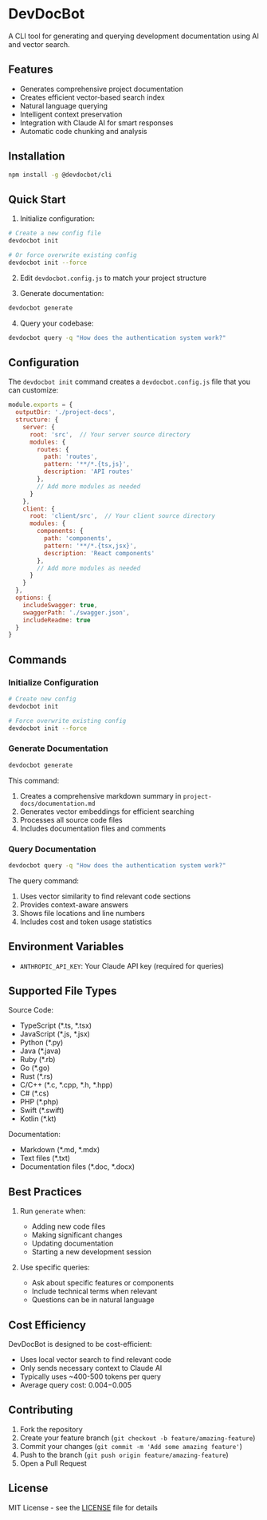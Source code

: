 # DevDocBot

A CLI tool for generating and querying development documentation using AI and vector search.

## Features

- Generates comprehensive project documentation
- Creates efficient vector-based search index
- Natural language querying
- Intelligent context preservation
- Integration with Claude AI for smart responses
- Automatic code chunking and analysis

## Installation

```bash
npm install -g @devdocbot/cli
```

## Quick Start

1. Initialize configuration:
```bash
# Create a new config file
devdocbot init

# Or force overwrite existing config
devdocbot init --force
```

2. Edit `devdocbot.config.js` to match your project structure

3. Generate documentation:
```bash
devdocbot generate
```

4. Query your codebase:
```bash
devdocbot query -q "How does the authentication system work?"
```

## Configuration

The `devdocbot init` command creates a `devdocbot.config.js` file that you can customize:

```javascript
module.exports = {
  outputDir: './project-docs',
  structure: {
    server: {
      root: 'src',  // Your server source directory
      modules: {
        routes: {
          path: 'routes',
          pattern: '**/*.{ts,js}',
          description: 'API routes'
        },
        // Add more modules as needed
      }
    },
    client: {
      root: 'client/src',  // Your client source directory
      modules: {
        components: {
          path: 'components',
          pattern: '**/*.{tsx,jsx}',
          description: 'React components'
        },
        // Add more modules as needed
      }
    }
  },
  options: {
    includeSwagger: true,
    swaggerPath: './swagger.json',
    includeReadme: true
  }
}
```

## Commands

### Initialize Configuration
```bash
# Create new config
devdocbot init

# Force overwrite existing config
devdocbot init --force
```

### Generate Documentation
```bash
devdocbot generate
```
This command:
1. Creates a comprehensive markdown summary in `project-docs/documentation.md`
2. Generates vector embeddings for efficient searching
3. Processes all source code files
4. Includes documentation files and comments

### Query Documentation
```bash
devdocbot query -q "How does the authentication system work?"
```
The query command:
1. Uses vector similarity to find relevant code sections
2. Provides context-aware answers
3. Shows file locations and line numbers
4. Includes cost and token usage statistics

## Environment Variables

- `ANTHROPIC_API_KEY`: Your Claude API key (required for queries)

## Supported File Types

Source Code:
- TypeScript (*.ts, *.tsx)
- JavaScript (*.js, *.jsx)
- Python (*.py)
- Java (*.java)
- Ruby (*.rb)
- Go (*.go)
- Rust (*.rs)
- C/C++ (*.c, *.cpp, *.h, *.hpp)
- C# (*.cs)
- PHP (*.php)
- Swift (*.swift)
- Kotlin (*.kt)

Documentation:
- Markdown (*.md, *.mdx)
- Text files (*.txt)
- Documentation files (*.doc, *.docx)

## Best Practices

1. Run `generate` when:
   - Adding new code files
   - Making significant changes
   - Updating documentation
   - Starting a new development session

2. Use specific queries:
   - Ask about specific features or components
   - Include technical terms when relevant
   - Questions can be in natural language

## Cost Efficiency

DevDocBot is designed to be cost-efficient:
- Uses local vector search to find relevant code
- Only sends necessary context to Claude AI
- Typically uses ~400-500 tokens per query
- Average query cost: $0.004-$0.005

## Contributing

1. Fork the repository
2. Create your feature branch (`git checkout -b feature/amazing-feature`)
3. Commit your changes (`git commit -m 'Add some amazing feature'`)
4. Push to the branch (`git push origin feature/amazing-feature`)
5. Open a Pull Request

## License

MIT License - see the [LICENSE](LICENSE) file for details
